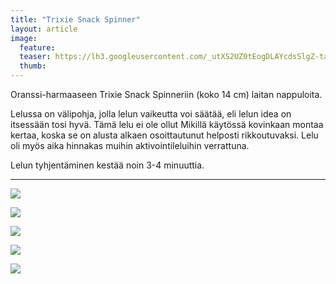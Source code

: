 ```yaml
---
title: "Trixie Snack Spinner"
layout: article
image:
  feature:
  teaser: https://lh3.googleusercontent.com/_utXS2UZ0tEogDLAYcdsSlgZ-taCk3JP-6z57TW-HB8=w245
  thumb:
---
```


Oranssi-harmaaseen Trixie Snack Spinneriin (koko 14 cm) laitan nappuloita.

Lelussa on välipohja, jolla lelun vaikeutta voi säätää, eli lelun idea on itsessään tosi hyvä. Tämä lelu ei ole ollut Mikillä käytössä kovinkaan montaa kertaa, koska se on alusta alkaen osoittautunut helposti rikkoutuvaksi. Lelu oli myös aika hinnakas muihin aktivointileluihin verrattuna.

Lelun tyhjentäminen kestää noin 3-4 minuuttia.

---

[![](https://lh3.googleusercontent.com/lp-Z1aNzyr9qxa7oesqxoRAyZWpGbstHv6-oVI2KFtU=w800)](https://lh3.googleusercontent.com/lp-Z1aNzyr9qxa7oesqxoRAyZWpGbstHv6-oVI2KFtU=s0)

[![](https://lh3.googleusercontent.com/zoSv_B2vWQHAjqCQwFVGeHLaf25gIcrkepCbQXkAgKo=w800)](https://lh3.googleusercontent.com/zoSv_B2vWQHAjqCQwFVGeHLaf25gIcrkepCbQXkAgKo=s0)

[![](https://lh3.googleusercontent.com/LeKevaxEeH_NVFvGtgoqXvFkeK-y3UOo3zaoFyxPDiQ=w800)](https://lh3.googleusercontent.com/LeKevaxEeH_NVFvGtgoqXvFkeK-y3UOo3zaoFyxPDiQ=s0)

[![](https://lh3.googleusercontent.com/SCxiRaq3-F3OYUqXI_bq0f8NsnlgTBFNenKB1og94HY=w800)](https://lh3.googleusercontent.com/SCxiRaq3-F3OYUqXI_bq0f8NsnlgTBFNenKB1og94HY=s0)

[![](https://lh3.googleusercontent.com/ZnHormQtnNzFZBZfTj6mJCV6liVK3jfKmEvVMU-Ns30=w800)](https://lh3.googleusercontent.com/ZnHormQtnNzFZBZfTj6mJCV6liVK3jfKmEvVMU-Ns30=s0)
